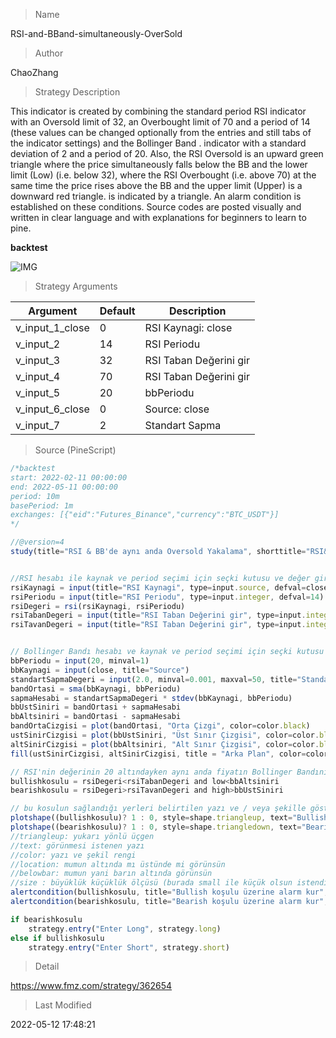 
> Name

RSI-and-BBand-simultaneously-OverSold

> Author

ChaoZhang

> Strategy Description

This indicator is created by combining the standard period RSI indicator with an Oversold limit of 32, an Overbought limit of 70 and a period of 14 (these values can be changed optionally from the entries and still tabs of the indicator settings) and the Bollinger Band . indicator with a standard deviation of 2 and a period of 20. Also, the RSI Oversold is an upward green triangle where the price simultaneously falls below the BB and the lower limit (Low) (i.e. below 32), where the RSI Overbought (i.e. above 70) at the same time the price rises above the BB and the upper limit (Upper) is a downward red triangle. is indicated by a triangle. An alarm condition is established on these conditions. Source codes are posted visually and written in clear language and with explanations for beginners to learn to pine.

**backtest**

 ![IMG](https://www.fmz.com/upload/asset/1f1cc8bca66e3e9a1fd.png) 

> Strategy Arguments



|Argument|Default|Description|
|----|----|----|
|v_input_1_close|0|RSI Kaynagi: close|high|low|open|hl2|hlc3|hlcc4|ohlc4|
|v_input_2|14|RSI Periodu|
|v_input_3|32|RSI Taban Değerini gir|
|v_input_4|70|RSI Taban Değerini gir|
|v_input_5|20|bbPeriodu|
|v_input_6_close|0|Source: close|high|low|open|hl2|hlc3|hlcc4|ohlc4|
|v_input_7|2|Standart Sapma|


> Source (PineScript)

``` javascript
/*backtest
start: 2022-02-11 00:00:00
end: 2022-05-11 00:00:00
period: 10m
basePeriod: 1m
exchanges: [{"eid":"Futures_Binance","currency":"BTC_USDT"}]
*/

//@version=4
study(title="RSI & BB'de aynı anda Oversold Yakalama", shorttitle="RSI&BB OS", overlay=true)


//RSI hesabı ile kaynak ve period seçimi için seçki kutusu ve değer giriş kutuları burada yapıldı
rsiKaynagi = input(title="RSI Kaynagi", type=input.source, defval=close)
rsiPeriodu = input(title="RSI Periodu", type=input.integer, defval=14)
rsiDegeri = rsi(rsiKaynagi, rsiPeriodu)
rsiTabanDegeri = input(title="RSI Taban Değerini gir", type=input.integer, defval=32) // defval: default value yani varsayılan değer
rsiTavanDegeri = input(title="RSI Taban Değerini gir", type=input.integer, defval=70)


// Bollinger Bandı hesabı ve kaynak ve period seçimi için seçki kutusu ve değer giriş kutuları burada yapıldı
bbPeriodu = input(20, minval=1)
bbKaynagi = input(close, title="Source")
standartSapmaDegeri = input(2.0, minval=0.001, maxval=50, title="Standart Sapma")
bandOrtasi = sma(bbKaynagi, bbPeriodu)
sapmaHesabi = standartSapmaDegeri * stdev(bbKaynagi, bbPeriodu)
bbUstSiniri = bandOrtasi + sapmaHesabi
bbAltsiniri = bandOrtasi - sapmaHesabi
bandOrtaCizgisi = plot(bandOrtasi, "Orta Çizgi", color=color.black) 
ustSinirCizgisi = plot(bbUstSiniri, "Üst Sınır Çizgisi", color=color.black)
altSinirCizgisi = plot(bbAltsiniri, "Alt Sınır Çizgisi", color=color.black)
fill(ustSinirCizgisi, altSinirCizgisi, title = "Arka Plan", color=color.rgb(33, 150, 243, 95)) // arka plan renkleri RGB cinsinden

// RSI'nin değerinin 20 altındayken aynı anda fiyatın Bollinger Bandının altı sınırının altında olduğu durum için şart oluşturma
bullishkosulu = rsiDegeri<rsiTabanDegeri and low<bbAltsiniri
bearishkosulu = rsiDegeri>rsiTavanDegeri and high>bbUstSiniri

// bu kosulun sağlandığı yerleri belirtilen yazı ve / veya şekille gösterme
plotshape((bullishkosulu)? 1 : 0, style=shape.triangleup, text="Bullish", color=color.green, location=location.belowbar, size=size.small)
plotshape((bearishkosulu)? 1 : 0, style=shape.triangledown, text="Bearish", color=color.red, location=location.abovebar, size=size.small)
//triangleup: yukarı yönlü üçgen
//text: görünmesi istenen yazı 
//color: yazı ve şekil rengi
//location: mumun altında mı üstünde mi görünsün
//belowbar: mumun yani barın altında görünsün
//size : büyüklük küçüklük ölçüsü (burada small ile küçük olsun istendi)
alertcondition(bullishkosulu, title="Bullish koşulu üzerine alarm kur", message="{{interval}} - RSI<33 ve Fiyat<BB Lower - {{ticker}} - En düşük fiyat:{{low}} - {{timenow}}")
alertcondition(bearishkosulu, title="Bearish koşulu üzerine alarm kur", message="{{interval}} - RSI>70 ve Fiyat>BB Upper - {{ticker}} - En yüksek fiyat:{{high}} - {{timenow}}")

if bearishkosulu
    strategy.entry("Enter Long", strategy.long)
else if bullishkosulu
    strategy.entry("Enter Short", strategy.short)
```

> Detail

https://www.fmz.com/strategy/362654

> Last Modified

2022-05-12 17:48:21
